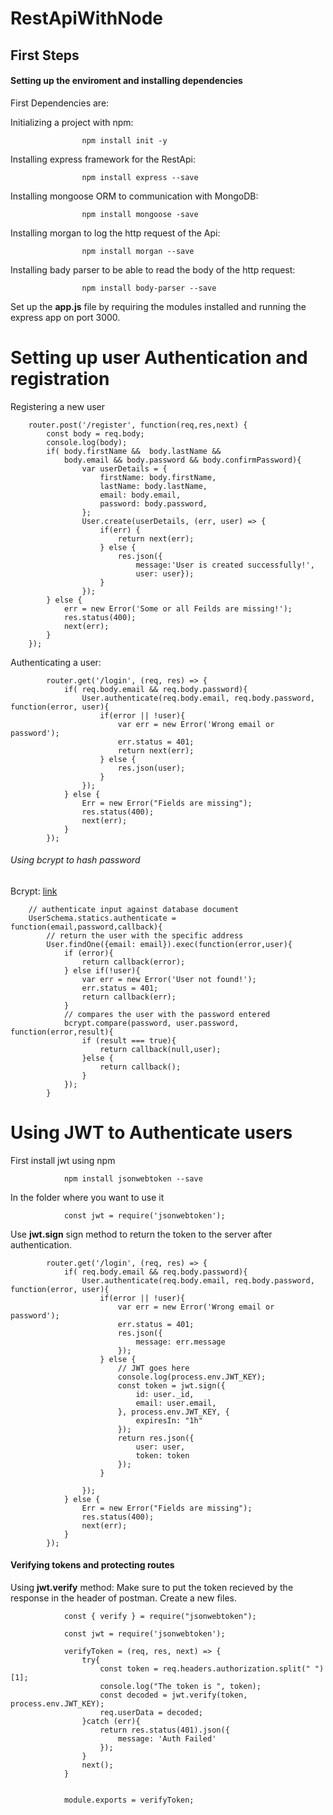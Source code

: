 # RestApiWithNode

## First Steps
#### Setting up the enviroment and installing dependencies

First Dependencies are:

Initializing a project with npm:

                    npm install init -y

Installing express framework for the RestApi:

                    npm install express --save

Installing mongoose ORM to communication with MongoDB:
                    
                    npm install mongoose -save

Installing morgan to log the http request of the Api:
                    
                    npm install morgan --save

Installing bady parser to be able to read the body of the http request:
                    
                    npm install body-parser --save

Set up the **app.js** file by requiring the modules installed and running the express app on port 3000.

# Setting up user Authentication and registration


Registering a new user

        router.post('/register', function(req,res,next) {
            const body = req.body;
            console.log(body);
            if( body.firstName &&  body.lastName && 
                body.email && body.password && body.confirmPassword){
                    var userDetails = {
                        firstName: body.firstName,
                        lastName: body.lastName,
                        email: body.email,
                        password: body.password,
                    };
                    User.create(userDetails, (err, user) => {
                        if(err) {
                            return next(err);
                        } else {
                            res.json({
                                message:'User is created successfully!',
                                user: user});
                        }
                    });
            } else {
                err = new Error('Some or all Feilds are missing!');
                res.status(400);
                next(err);
            }
        });

Authenticating a user:

            router.get('/login', (req, res) => {
                if( req.body.email && req.body.password){
                    User.authenticate(req.body.email, req.body.password, function(error, user){
                        if(error || !user){
                            var err = new Error('Wrong email or password');
                            err.status = 401;
                            return next(err);
                        } else {
                            res.json(user);
                        }
                    });
                } else {
                    Err = new Error("Fields are missing");
                    res.status(400);
                    next(err);
                }
            });
###### Using bcrypt to hash password

Bcrypt: [link](https://github.com/kelektiv/node.bcrypt.js)

        // authenticate input against database document
        UserSchema.statics.authenticate = function(email,password,callback){
            // return the user with the specific address
            User.findOne({email: email}).exec(function(error,user){
                if (error){
                    return callback(error);
                } else if(!user){
                    var err = new Error('User not found!');
                    err.status = 401;
                    return callback(err);
                }
                // compares the user with the password entered 
                bcrypt.compare(password, user.password, function(error,result){
                    if (result === true){
                        return callback(null,user);
                    }else {
                        return callback();
                    }
                });
            }

# Using JWT to Authenticate users

First install jwt using npm


                npm install jsonwebtoken --save


In the folder where you want to use it

                const jwt = require('jsonwebtoken');    

Use **jwt.sign** sign method to return the token to the server after authentication.

            router.get('/login', (req, res) => {
                if( req.body.email && req.body.password){
                    User.authenticate(req.body.email, req.body.password, function(error, user){
                        if(error || !user){
                            var err = new Error('Wrong email or password');
                            err.status = 401;
                            res.json({
                                message: err.message
                            });
                        } else {
                            // JWT goes here
                            console.log(process.env.JWT_KEY);
                            const token = jwt.sign({
                                id: user._id,
                                email: user.email,
                            }, process.env.JWT_KEY, {
                                expiresIn: "1h"
                            });
                            return res.json({
                                user: user,
                                token: token
                            });
                        }
                        
                    });
                } else {
                    Err = new Error("Fields are missing");
                    res.status(400);
                    next(err);
                }
            });



#### Verifying tokens and protecting routes

Using **jwt.verify** method:
Make sure to put the token recieved by the response in the header of postman.
Create a new files.

                const { verify } = require("jsonwebtoken");

                const jwt = require('jsonwebtoken');

                verifyToken = (req, res, next) => {
                    try{
                        const token = req.headers.authorization.split(" ")[1];
                        console.log("The token is ", token);
                        const decoded = jwt.verify(token, process.env.JWT_KEY);
                        req.userData = decoded;
                    }catch (err){
                        return res.status(401).json({
                            message: 'Auth Failed'
                        });
                    }
                    next();
                }


                module.exports = verifyToken;


